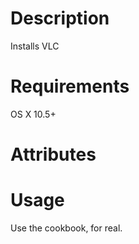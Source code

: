Description
===========
Installs VLC

Requirements
============
OS X 10.5+

Attributes
==========

Usage
=====
Use the cookbook, for real.
